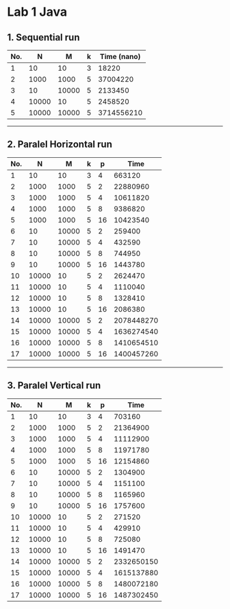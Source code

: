 # Lab 1 Java

## 1. Sequential run

|No. |N |M |k |Time (nano)|
|--|--|--|--|--|
|1|10|10|3 |18220 |
|2|1000|1000|5 |37004220 |
|3|10|10000|5 |2133450 |
|4|10000|10|5 |2458520 |
|5|10000|10000|5 |3714556210 |

--- 

## 2. Paralel Horizontal run

|No. |N |M |k |p |Time |
|--|--|--|--|--|--|
|1|10 |10|3 |4 |663120 |
|2|1000 |1000|5 |2 |22880960 |
|3|1000 |1000|5 |4 |10611820 |
|4|1000 |1000|5 |8 |9386820 |
|5|1000 |1000|5 |16 |10423540 |
|6|10 |10000|5 |2 |259400 |
|7|10 |10000|5 |4 |432590 |
|8|10 |10000|5 |8 |744950 |
|9|10 |10000|5 |16 |1443780 |
|10|10000 |10|5 |2 |2624470 |
|11|10000 |10|5 |4 |1110040 |
|12|10000 |10|5 |8 |1328410 |
|13|10000 |10|5 |16 |2086380 |
|14|10000 |10000|5 |2 |2078448270 |
|15|10000 |10000|5 |4 |1636274540 |
|16|10000 |10000|5 |8 |1410654510 |
|17|10000 |10000|5 |16 |1400457260 |

---

## 3. Paralel Vertical run

|No. |N |M |k |p |Time |
|--|--|--|--|--|--|
|1|10 |10|3 |4 |703160 |
|2|1000 |1000|5 |2 |21364900 |
|3|1000 |1000|5 |4 |11112900 |
|4|1000 |1000|5 |8 |11971780 |
|5|1000 |1000|5 |16 |12154860 |
|6|10 |10000|5 |2 |1304900 |
|7|10 |10000|5 |4 |1151100 |
|8|10 |10000|5 |8 |1165960 |
|9|10 |10000|5 |16 |1757600 |
|10|10000 |10|5 |2 |271520 |
|11|10000 |10|5 |4 |429910 |
|12|10000 |10|5 |8 |725080 |
|13|10000 |10|5 |16 |1491470 |
|14|10000 |10000|5 |2 |2332650150 |
|15|10000 |10000|5 |4 |1615137880 |
|16|10000 |10000|5 |8 |1480072180 |
|17|10000 |10000|5 |16 |1487302450 |